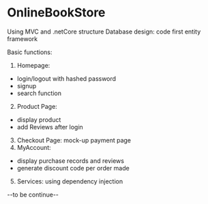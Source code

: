 # OnlineBookStore

Using MVC and .netCore structure
Database design: code first entity framework

Basic functions:
1. Homepage: 
- login/logout with hashed password
- signup
- search function
2. Product Page:
- display product
- add Reviews after login
3. Checkout Page: mock-up payment page
4. MyAccount: 
- display purchase records and reviews 
- generate discount code per order made
5. Services: using dependency injection

--to be continue--
